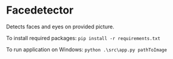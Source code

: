 # Facedetector
Detects faces and eyes on provided picture.

To install required packages: `pip install -r requirements.txt`

To run application on Windows: `python .\src\app.py pathToImage`
